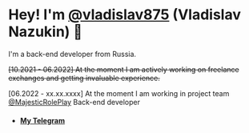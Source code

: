 # Hey! I'm [@vladislav875](https://github.com/Vladislav875) (Vladislav Nazukin) 👋
I'm a back-end developer from Russia.

~~[10.2021 - 06.2022] At the moment I am actively working on freelance exchanges and getting invaluable experience.~~

[06.2022 - xx.xx.xxxx] At the moment I am working in project team [@MajesticRolePlay](https://github.com/MajesticRolePlay) Back-end developer

- #### [My Telegram](https://t.me/vladislav_osipov89)

